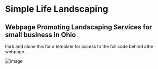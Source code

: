 # Simple Life Landscaping


## Webpage Promoting Landscaping Services for small business in Ohio

Fork and clone this for a template for access to the full code behind athe webpage. 

![image](https://github.com/user-attachments/assets/cfb8b489-d214-4544-8320-ae62a321e330)

